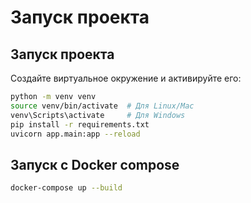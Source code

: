 # Запуск проекта

## Запуск проекта

Создайте виртуальное окружение и активируйте его:

```bash
python -m venv venv
source venv/bin/activate  # Для Linux/Mac
venv\Scripts\activate     # Для Windows
pip install -r requirements.txt
uvicorn app.main:app --reload
```

## Запуск с Docker compose

```bash
docker-compose up --build
```
